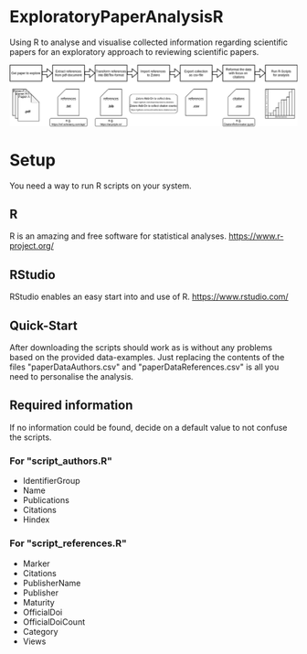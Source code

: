 # ExploratoryPaperAnalysisR
Using R to analyse and visualise collected information regarding scientific papers for an exploratory approach to reviewing scientific papers.

![PaperAnalysis.png](PaperAnalysis.png)


# Setup
You need a way to run R scripts on your system.

## R
R is an amazing and free software for statistical analyses.
https://www.r-project.org/

## RStudio
RStudio enables an easy start into and use of R.
https://www.rstudio.com/

## Quick-Start
After downloading the scripts should work as is without any problems based on the provided data-examples.
Just replacing the contents of the files "paperDataAuthors.csv" and "paperDataReferences.csv" is all you need to personalise the analysis.

## Required information
If no information could be found, decide on a default value to not confuse the scripts.

### For "script_authors.R"
 * IdentifierGroup
 * Name
 * Publications
 * Citations
 * Hindex

### For "script_references.R"
 * Marker
 * Citations
 * PublisherName
 * Publisher
 * Maturity
 * OfficialDoi
 * OfficialDoiCount
 * Category
 * Views


